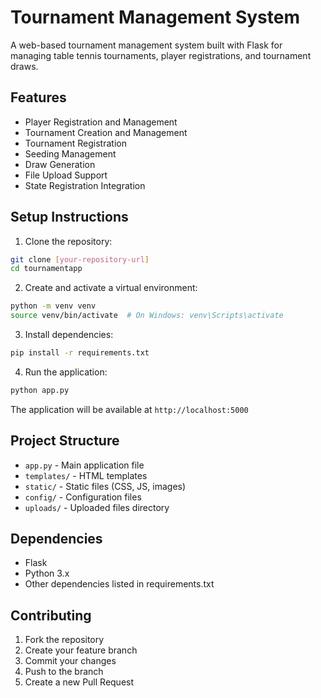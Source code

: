 # Tournament Management System

A web-based tournament management system built with Flask for managing table tennis tournaments, player registrations, and tournament draws.

## Features

- Player Registration and Management
- Tournament Creation and Management
- Tournament Registration
- Seeding Management
- Draw Generation
- File Upload Support
- State Registration Integration

## Setup Instructions

1. Clone the repository:
```bash
git clone [your-repository-url]
cd tournamentapp
```

2. Create and activate a virtual environment:
```bash
python -m venv venv
source venv/bin/activate  # On Windows: venv\Scripts\activate
```

3. Install dependencies:
```bash
pip install -r requirements.txt
```

4. Run the application:
```bash
python app.py
```

The application will be available at `http://localhost:5000`

## Project Structure

- `app.py` - Main application file
- `templates/` - HTML templates
- `static/` - Static files (CSS, JS, images)
- `config/` - Configuration files
- `uploads/` - Uploaded files directory

## Dependencies

- Flask
- Python 3.x
- Other dependencies listed in requirements.txt

## Contributing

1. Fork the repository
2. Create your feature branch
3. Commit your changes
4. Push to the branch
5. Create a new Pull Request
